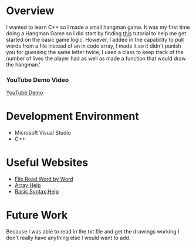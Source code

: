 # Overview

I wanted to learn C++ so I made a small hangman game. It was my first time doing a Hangman Game so I did start by finding [this](http://www.cppforschool.com/project/hangman-game-code.html) tutorial to help me get started on the basic game logic.
However, I added in the capability to pull words from a file instead of an in code array, I made it so it didn't punish you for guessing the same letter twice, I used a class to keep track of the number of lives the player had as well as made a function that would draw the hangman.'

### YouTube Demo Video
[YouTube Demo](https://youtu.be/V4fJjf-K6oI)


# Development Environment

* Microsoft Visual Studio
* C++


# Useful Websites
* [File Read Word by Word](https://www.tutorialspoint.com/cplusplus-program-to-read-file-word-by-word)
* [Array Help](https://www.geeksforgeeks.org/array-strings-c-3-different-ways-create/)
* [Basic Syntax Help](https://www.w3schools.com/cpp/default.asp)

# Future Work
Because I was able to read in the txt file and get the drawings working I don't really have anything else I would want to add.